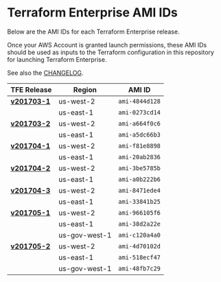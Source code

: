 # Terraform Enterprise AMI IDs

Below are the AMI IDs for each Terraform Enterprise release.

Once your AWS Account is granted launch permissions, these AMI IDs should be
used as inputs to the Terraform configuration in this repository for launching
Terraform Enterprise.

See also the [CHANGELOG](../CHANGELOG.md).

| TFE Release                                | Region        | AMI ID         |
| ------------------------------------------ | ------------- | -------------- |
| **[v201703-1](../CHANGELOG.md#v201703-1)** | us-west-2     | `ami-4844d128` |
|                                            | us-east-1     | `ami-0273cd14` |
| **[v201703-2](../CHANGELOG.md#v201703-2)** | us-west-2     | `ami-a664f0c6` |
|                                            | us-east-1     | `ami-a5dc66b3` |
| **[v201704-1](../CHANGELOG.md#v201704-1)** | us-west-2     | `ami-f81e8898` |
|                                            | us-east-1     | `ami-20ab2836` |
| **[v201704-2](../CHANGELOG.md#v201704-2)** | us-west-2     | `ami-3be5785b` |
|                                            | us-east-1     | `ami-a0b222b6` |
| **[v201704-3](../CHANGELOG.md#v201704-3)** | us-west-2     | `ami-8471ede4` |
|                                            | us-east-1     | `ami-33841b25` |
| **[v201705-1](../CHANGELOG.md#v201705-1)** | us-west-2     | `ami-966105f6` |
|                                            | us-east-1     | `ami-38d2a22e` |
|                                            | us-gov-west-1 | `ami-c120a4a0` |
| **[v201705-2](../CHANGELOG.md#v201705-2)** | us-west-2     | `ami-4d70102d` |
|                                            | us-east-1     | `ami-518ecf47` |
|                                            | us-gov-west-1 | `ami-48fb7c29` |
